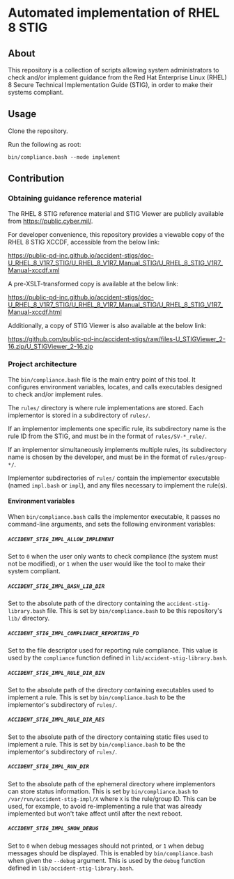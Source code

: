 # Automated implementation of RHEL 8 STIG

## About

This repository is a collection of scripts allowing system
administrators to check and/or implement guidance from the Red Hat
Enterprise Linux (RHEL) 8 Secure Technical Implementation Guide (STIG),
in order to make their systems compliant.

## Usage

Clone the repository.

Run the following as root:

```
bin/compliance.bash --mode implement
```

## Contribution

### Obtaining guidance reference material

The RHEL 8 STIG reference material and STIG Viewer are publicly
available from <https://public.cyber.mil/>.

For developer convenience, this repository provides a viewable copy of
the RHEL 8 STIG XCCDF, accessible from the below link:

<https://public-pd-inc.github.io/accident-stigs/doc-U_RHEL_8_V1R7_STIG/U_RHEL_8_V1R7_Manual_STIG/U_RHEL_8_STIG_V1R7_Manual-xccdf.xml>

A pre-XSLT-transformed copy is available at the below link:

<https://public-pd-inc.github.io/accident-stigs/doc-U_RHEL_8_V1R7_STIG/U_RHEL_8_V1R7_Manual_STIG/U_RHEL_8_STIG_V1R7_Manual-xccdf.html>

Additionally, a copy of STIG Viewer is also available at the below link:

<https://github.com/public-pd-inc/accident-stigs/raw/files-U_STIGViewer_2-16.zip/U_STIGViewer_2-16.zip>

### Project architecture

The `bin/compliance.bash` file is the main entry point of this tool.  It
configures environment variables, locates, and calls executables
designed to check and/or implement rules.

The `rules/` directory is where rule implementations are stored.  Each
implementor is stored in a subdirectory of `rules/`.

If an implementor implements one specific rule, its subdirectory name is
the rule ID from the STIG, and must be in the format of
`rules/SV-*_rule/`.

If an implementor simultaneously implements multiple rules, its
subdirectory name is chosen by the developer, and must be in the format
of `rules/group-*/`.

Implementor subdirectories of `rules/` contain the implementor
executable (named `impl.bash` or `impl`), and any files necessary to
implement the rule(s).

#### Environment variables

When `bin/compliance.bash` calls the implementor executable, it passes
no command-line arguments, and sets the following environment variables:

##### `ACCIDENT_STIG_IMPL_ALLOW_IMPLEMENT`

Set to `0` when the user only wants to check compliance (the system must
not be modified), or `1` when the user would like the tool to make their
system compliant.

##### `ACCIDENT_STIG_IMPL_BASH_LIB_DIR`

Set to the absolute path of the directory containing the
`accident-stig-library.bash` file.
This is set by `bin/compliance.bash` to be this repository's `lib/`
directory.

##### `ACCIDENT_STIG_IMPL_COMPLIANCE_REPORTING_FD`

Set to the file descriptor used for reporting rule compliance.
This value is used by the `compliance` function defined in
`lib/accident-stig-library.bash`.

##### `ACCIDENT_STIG_IMPL_RULE_DIR_BIN`

Set to the absolute path of the directory containing executables used to
implement a rule.
This is set by `bin/compliance.bash` to be the implementor's
subdirectory of `rules/`.

##### `ACCIDENT_STIG_IMPL_RULE_DIR_RES`

Set to the absolute path of the directory containing static files used
to implement a rule.
This is set by `bin/compliance.bash` to be the implementor's
subdirectory of `rules/`.

##### `ACCIDENT_STIG_IMPL_RUN_DIR`

Set to the absolute path of the ephemeral directory where implementors
can store status information.
This is set by `bin/compliance.bash` to `/var/run/accident-stig-impl/X`
where `X` is the rule/group ID.
This can be used, for example, to avoid re-implementing a rule that was
already implemented but won't take affect until after the next reboot.

##### `ACCIDENT_STIG_IMPL_SHOW_DEBUG`

Set to `0` when debug messages should not printed, or `1` when debug
messages should be displayed.
This is enabled by `bin/compliance.bash` when given the `--debug`
argument.
This is used by the `debug` function defined in
`lib/accident-stig-library.bash`.
